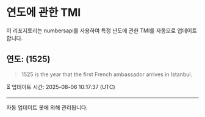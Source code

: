 
# 연도에 관한 TMI

이 리포지토리는 numbersapi를 사용하여 특정 년도에 관한 TMI를 자동으로 업데이트합니다.

## 연도: (1525)
> 1525 is the year that the first French ambassador arrives in Istanbul.

⏳ 업데이트 시간: 2025-08-06 10:17:37 (UTC)

---
자동 업데이트 봇에 의해 관리됩니다.
